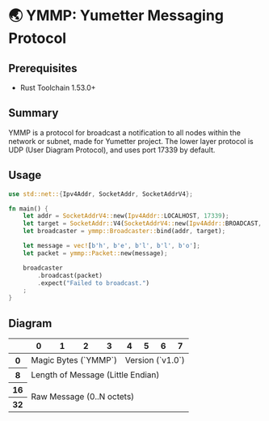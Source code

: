 # 🌏 YMMP: Yumetter Messaging Protocol

## Prerequisites
- Rust Toolchain 1.53.0+

## Summary
YMMP is a protocol for broadcast a notification to all nodes within the network or subnet, made for Yumetter project.
The lower layer protocol is UDP (User Diagram Protocol), and uses port 17339 by default.

## Usage
```rust
use std::net::{Ipv4Addr, SocketAddr, SocketAddrV4};

fn main() {
    let addr = SocketAddrV4::new(Ipv4Addr::LOCALHOST, 17339);
    let target = SocketAddr::V4(SocketAddrV4::new(Ipv4Addr::BROADCAST, 17339));
    let broadcaster = ymmp::Broadcaster::bind(addr, target);

    let message = vec![b'h', b'e', b'l', b'l', b'o'];
    let packet = ymmp::Packet::new(message);

    broadcaster
        .broadcast(packet)
        .expect("Failed to broadcast.")
    ;
}
```

## Diagram
<table>
  <thead>
    <tr>
      <th></th>
      <th>0</th>
      <th>1</th>
      <th>2</th>
      <th>3</th>
      <th>4</th>
      <th>5</th>
      <th>6</th>
      <th>7</th>
    </tr>
  </thead>
  <tbody>
    <tr>
      <th scope="row">0</th>
      <td colspan="4">Magic Bytes (`YMMP`)</td>
      <td colspan="4">Version (`v1.0`)</td>
    </tr>
    <tr>
      <th scope="row">8</th>
      <td colspan="8">Length of Message (Little Endian)</td>
    </tr>
    <tr>
      <th scope="row">16</th>
      <td colspan="8" rowspan="2">Raw Message (0..N octets)</td>
    </tr>
    <tr>
      <th scope="row">32</th>
    </tr>
  </tbody>
</table>
